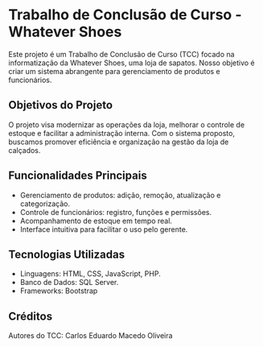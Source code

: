 # Trabalho de Conclusão de Curso - Whatever Shoes

Este projeto é um Trabalho de Conclusão de Curso (TCC) focado na informatização da Whatever Shoes, uma loja de sapatos. Nosso objetivo é criar um sistema abrangente para gerenciamento de produtos e funcionários.

## Objetivos do Projeto

O projeto visa modernizar as operações da loja, melhorar o controle de estoque e facilitar a administração interna. Com o sistema proposto, buscamos promover eficiência e organização na gestão da loja de calçados.

## Funcionalidades Principais

- Gerenciamento de produtos: adição, remoção, atualização e categorização.
- Controle de funcionários: registro, funções e permissões.
- Acompanhamento de estoque em tempo real.
- Interface intuitiva para facilitar o uso pelo gerente.

## Tecnologias Utilizadas

- Linguagens: HTML, CSS, JavaScript, PHP.
- Banco de Dados: SQL Server.
- Frameworks: Bootstrap

## Créditos

Autores do TCC: Carlos Eduardo Macedo Oliveira
